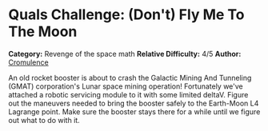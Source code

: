 # Quals Challenge: (Don't) Fly Me To The Moon #

**Category:** Revenge of the space math
**Relative Difficulty:** 4/5
**Author:** [Cromulence](https://cromulence.com/)

An old rocket booster is about to crash the Galactic Mining And Tunneling (GMAT) corporation's Lunar space mining operation! Fortunately we've attached a robotic servicing module to it with some limited deltaV. Figure out the maneuvers needed to bring the booster safely to the Earth-Moon L4 Lagrange point. Make sure the booster stays there for a while until we figure out what to do with it.
